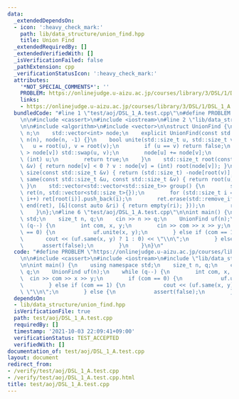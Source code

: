 ```yaml
---
data:
  _extendedDependsOn:
  - icon: ':heavy_check_mark:'
    path: lib/data_structure/union_find.hpp
    title: Union Find
  _extendedRequiredBy: []
  _extendedVerifiedWith: []
  _isVerificationFailed: false
  _pathExtension: cpp
  _verificationStatusIcon: ':heavy_check_mark:'
  attributes:
    '*NOT_SPECIAL_COMMENTS*': ''
    PROBLEM: https://onlinejudge.u-aizu.ac.jp/courses/library/3/DSL/1/DSL_1_A
    links:
    - https://onlinejudge.u-aizu.ac.jp/courses/library/3/DSL/1/DSL_1_A
  bundledCode: "#line 1 \"test/aoj/DSL_1_A.test.cpp\"\n#define PROBLEM \"https://onlinejudge.u-aizu.ac.jp/courses/library/3/DSL/1/DSL_1_A\"\
    \n\n#include <cassert>\n#include <iostream>\n#line 2 \"lib/data_structure/union_find.hpp\"\
    \n\n#include <algorithm>\n#include <vector>\n\nstruct UnionFind {\n    std::size_t\
    \ n;\n    std::vector<int> node;\n    explicit UnionFind(const std::size_t n):\
    \ n(n), node(n, -1) {}\n    bool unite(std::size_t u, std::size_t v) {\n     \
    \   u = root(u), v = root(v);\n        if (u == v) return false;\n        if (node[u]\
    \ > node[v]) std::swap(u, v);\n        node[u] += node[v];\n        node[v] =\
    \ (int) u;\n        return true;\n    }\n    std::size_t root(const std::size_t\
    \ &v) { return node[v] < 0 ? v : node[v] = (int) root(node[v]); }\n    std::size_t\
    \ size(const std::size_t &v) { return (std::size_t) -node[root(v)]; }\n    bool\
    \ same(const std::size_t &u, const std::size_t &v) { return root(u) == root(v);\
    \ }\n    std::vector<std::vector<std::size_t>> group() {\n        std::vector\
    \ ret(n, std::vector<std::size_t>{});\n        for (std::size_t i = 0; i < n;\
    \ i++) ret[root(i)].push_back(i);\n        ret.erase(std::remove_if(begin(ret),\
    \ end(ret), [&](const auto &ri) { return empty(ri); }));\n        return ret;\n\
    \    }\n};\n#line 6 \"test/aoj/DSL_1_A.test.cpp\"\n\nint main() {\n    using namespace\
    \ std;\n    size_t n, q;\n    cin >> n >> q;\n    UnionFind uf(n);\n    while\
    \ (q--) {\n        int com, x, y;\n        cin >> com >> x >> y;\n        if (com\
    \ == 0) {\n            uf.unite(x, y);\n        } else if (com == 1) {\n     \
    \       cout << (uf.same(x, y) ? 1 : 0) << \"\\n\";\n        } else {\n      \
    \      assert(false);\n        }\n    }\n}\n"
  code: "#define PROBLEM \"https://onlinejudge.u-aizu.ac.jp/courses/library/3/DSL/1/DSL_1_A\"\
    \n\n#include <cassert>\n#include <iostream>\n#include \"lib/data_structure/union_find.hpp\"\
    \n\nint main() {\n    using namespace std;\n    size_t n, q;\n    cin >> n >>\
    \ q;\n    UnionFind uf(n);\n    while (q--) {\n        int com, x, y;\n      \
    \  cin >> com >> x >> y;\n        if (com == 0) {\n            uf.unite(x, y);\n\
    \        } else if (com == 1) {\n            cout << (uf.same(x, y) ? 1 : 0) <<\
    \ \"\\n\";\n        } else {\n            assert(false);\n        }\n    }\n}\n"
  dependsOn:
  - lib/data_structure/union_find.hpp
  isVerificationFile: true
  path: test/aoj/DSL_1_A.test.cpp
  requiredBy: []
  timestamp: '2021-10-03 22:09:41+09:00'
  verificationStatus: TEST_ACCEPTED
  verifiedWith: []
documentation_of: test/aoj/DSL_1_A.test.cpp
layout: document
redirect_from:
- /verify/test/aoj/DSL_1_A.test.cpp
- /verify/test/aoj/DSL_1_A.test.cpp.html
title: test/aoj/DSL_1_A.test.cpp
---
```

